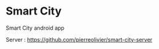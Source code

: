 Smart City
=============================
Smart City android app


Server : https://github.com/pierreolivier/smart-city-server